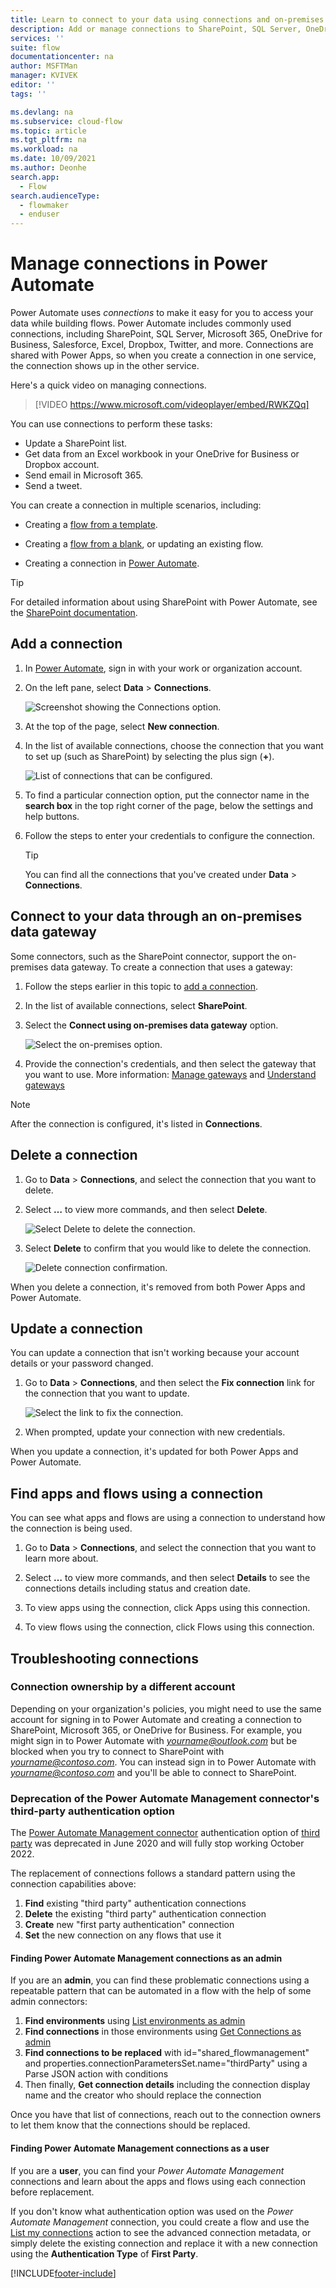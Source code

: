 ```yaml
---
title: Learn to connect to your data using connections and on-premises data gateways (contains video) | Microsoft Docs
description: Add or manage connections to SharePoint, SQL Server, OneDrive for Business, Salesforce, Microsoft 365, OneDrive, Dropbox, Twitter, Google Drive, and more
services: ''
suite: flow
documentationcenter: na
author: MSFTMan
manager: KVIVEK
editor: ''
tags: ''

ms.devlang: na
ms.subservice: cloud-flow
ms.topic: article
ms.tgt_pltfrm: na
ms.workload: na
ms.date: 10/09/2021
ms.author: Deonhe
search.app: 
  - Flow
search.audienceType: 
  - flowmaker
  - enduser
---
```

# Manage connections in Power Automate

Power Automate uses *connections* to make it easy for you to access your data while building flows. Power Automate includes commonly used connections, including SharePoint, SQL Server, Microsoft 365, OneDrive for Business, Salesforce, Excel, Dropbox, Twitter, and more. Connections are shared with Power Apps, so when you create a connection in one service, the connection shows up in the other service.

Here's a quick video on managing connections.

> [!VIDEO https://www.microsoft.com/videoplayer/embed/RWKZQq]

You can use connections to perform these tasks:

- Update a SharePoint list.
- Get data from an Excel workbook in your OneDrive for Business or Dropbox account.
- Send email in Microsoft 365.
- Send a tweet.

You can create a connection in multiple scenarios, including:

- Creating a [flow from a template](./get-started-logic-template.md).

- Creating a [flow from a blank](./get-started-logic-flow.md), or updating an existing flow.

- Creating a connection in [Power Automate](https://flow.microsoft.com/).

>[!TIP]
> For detailed information about using SharePoint with Power Automate, see the [SharePoint documentation](/sharepoint/dev/business-apps/power-automate/sharepoint-connector-actions-triggers).

## Add a connection

1. In [Power Automate](https://flow.microsoft.com/), sign in with your work or organization account.

1. On the left pane, select **Data** > **Connections**.

   ![Screenshot showing the Connections option.](media/add-manage-connections/data-connections-link.png)

1. At the top of the page, select **New connection**.

1. In the list of available connections, choose the connection that you want to
    set up (such as SharePoint) by selecting the plus sign (**+**).

   ![List of connections that can be configured.](media/add-manage-connections/new-connections-list.png)

1. To find a particular connection option, put the connector name in the **search box** in the top right corner of the page, below the settings and help buttons.

1. Follow the steps to enter your credentials to configure the connection.

   > [!TIP]
   > You can find all the connections that you've created under **Data** > **Connections**.

## Connect to your data through an on-premises data gateway

Some connectors, such as the SharePoint connector, support the on-premises data gateway. To create a connection that uses a gateway:

1. Follow the steps earlier in this topic to [add a connection](#add-a-connection).

1. In the list of available connections, select **SharePoint**.

1. Select the **Connect using on-premises data gateway** option.

   ![Select the on-premises option.](media/add-manage-connections/select-on-prem-option.png)

1. Provide the connection's credentials, and then select the gateway that you want to use. More information: [Manage gateways](./gateway-manage.md) and [Understand gateways](./gateway-reference.md)

> [!NOTE]
> After the connection is configured, it's listed in **Connections**.

## Delete a connection

1. Go to **Data** > **Connections**, and select the connection that you want to delete.

1. Select **…** to view more commands, and then select **Delete**.

   ![Select Delete to delete the connection.](media/add-manage-connections/delete-connection.png)

1. Select **Delete** to confirm that you would like to delete the connection.

   ![Delete connection confirmation.](media/add-manage-connections/delete-connection-confirmation.png)

When you delete a connection, it's removed from both Power Apps and Power Automate.

## Update a connection

You can update a connection that isn't working because your account details or your password changed.

1. Go to **Data** > **Connections**, and then select the **Fix connection** link for the connection that you want to update.

   ![Select the link to fix the connection.](media/add-manage-connections/fix-connection-link.png)

1. When prompted, update your connection with new credentials.

When you update a connection, it's updated for both Power Apps and Power Automate.

## Find apps and flows using a connection

You can see what apps and flows are using a connection to understand how the connection is being used.

1. Go to **Data** > **Connections**, and select the connection that you want to learn more about.

1. Select **…** to view more commands, and then select **Details** to see the connections details including status and creation date.

1. To view apps using the connection, click Apps using this connection.

1. To view flows using the connection, click Flows using this connection.

## Troubleshooting connections

### Connection ownership by a different account
Depending on your organization's policies, you might need to use the same account for signing in to Power Automate and creating a connection to SharePoint, Microsoft 365, or OneDrive for Business.
For example, you might sign in to Power Automate with *yourname@outlook.com* but be blocked when you try to connect to SharePoint with *yourname@contoso.com*. You can instead sign in to Power Automate with *yourname@contoso.com* and you'll be able to connect to SharePoint.

### Deprecation of the Power Automate Management connector's third-party authentication option

The [Power Automate Management connector](connectors/flowmanagement/) authentication option of [third party](connectors/flowmanagement/#third-party-deprecated) was deprecated in June 2020 and will fully stop working October 2022.

The replacement of connections follows a standard pattern using the connection capabilities above:

1. **Find** existing "third party" authentication connections
2. **Delete** the existing "third party" authentication connection
3. **Create** new "first party authentication" connection
4. **Set** the new connection on any flows that use it

#### Finding Power Automate Management connections as an admin
If you are an **admin**, you can find these problematic connections using a repeatable pattern that can be automated in a flow with the help of some admin connectors: 

1. **Find environments** using [List environments as admin](connectors/powerplatformforadmins/#list-environments-as-admin)
2. **Find connections** in those environments using [Get Connections as admin](connectors/powerappsforadmins/#get-connections-as-admin)
3. **Find connections to be replaced** with id="shared_flowmanagement" and properties.connectionParametersSet.name="thirdParty" using a Parse JSON action with conditions 
4. Then finally, **Get connection details** including the connection display name and the creator who should replace the connection
  
Once you have that list of connections, reach out to the connection owners to let them know that the connections should be replaced.

#### Finding Power Automate Management connections as a user
If you are a **user**, you can find your _Power Automate Management_ connections and learn about the apps and flows using each connection before replacement.

If you don't know what authentication option was used on the _Power Automate Management_ connection, you could create a flow and use the [List my connections](connectors/flowmanagement/#list-my-connections) action to see the advanced connection metadata, or simply delete the existing connection and replace it with a new connection using the **Authentication Type** of **First Party**.

[!INCLUDE[footer-include](includes/footer-banner.md)]
